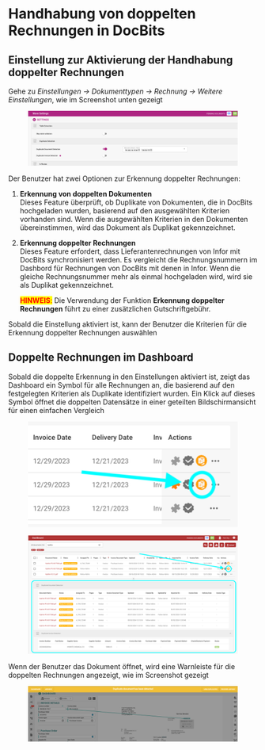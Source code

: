 # Handhabung von doppelten Rechnungen in DocBits

## Einstellung zur Aktivierung der Handhabung doppelter Rechnungen

Gehe zu _Einstellungen → Dokumenttypen → Rechnung → Weitere Einstellungen_, wie im Screenshot unten gezeigt

<figure><img src="../../.gitbook/assets/duplicate_invoice handling.png" alt=""><figcaption></figcaption></figure>

Der Benutzer hat zwei Optionen zur Erkennung doppelter Rechnungen:

1. **Erkennung von doppelten Dokumenten**\
   Dieses Feature überprüft, ob Duplikate von Dokumenten, die in DocBits hochgeladen wurden, basierend auf den ausgewählten Kriterien vorhanden sind. Wenn die ausgewählten Kriterien in den Dokumenten übereinstimmen, wird das Dokument als Duplikat gekennzeichnet.
2.  **Erkennung doppelter Rechnungen**\
    Dieses Feature erfordert, dass Lieferantenrechnungen von Infor mit DocBits synchronisiert werden. Es vergleicht die Rechnungsnummern im Dashbord für Rechnungen von DocBits mit denen in Infor. Wenn die gleiche Rechnungsnummer mehr als einmal hochgeladen wird, wird sie als Duplikat gekennzeichnet.

    <mark style="color:red;">**HINWEIS**</mark><mark style="color:red;">:</mark> Die Verwendung der Funktion **Erkennung doppelter Rechnungen** führt zu einer zusätzlichen Gutschriftgebühr.

Sobald die Einstellung aktiviert ist, kann der Benutzer die Kriterien für die Erkennung doppelter Rechnungen auswählen

## Doppelte Rechnungen im Dashboard

Sobald die doppelte Erkennung in den Einstellungen aktiviert ist, zeigt das Dashboard ein Symbol für alle Rechnungen an, die basierend auf den festgelegten Kriterien als Duplikate identifiziert wurden. Ein Klick auf dieses Symbol öffnet die doppelten Datensätze in einer geteilten Bildschirmansicht für einen einfachen Vergleich

<figure><img src="../../.gitbook/assets/duplicate_invoice handling2.png" alt=""><figcaption></figcaption></figure>

<figure><img src="../../.gitbook/assets/duplicate_invoice handling2b.png" alt=""><figcaption></figcaption></figure>

Wenn der Benutzer das Dokument öffnet, wird eine Warnleiste für die doppelten Rechnungen angezeigt, wie im Screenshot gezeigt

<figure><img src="../../.gitbook/assets/duplicate_invoice handling3.png" alt=""><figcaption></figcaption></figure>

